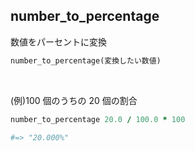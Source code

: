 ## number_to_percentage
  
数値をパーセントに変換
```rb
number_to_percentage(変換したい数値)
```

<br>

(例)100 個のうちの 20 個の割合
```rb
number_to_percentage 20.0 / 100.0 * 100

#=> "20.000%"
```
